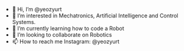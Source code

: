 - 👋 Hi, I’m @yeozyurt
- 👀 I’m interested in Mechatronics, Artificial Intelligence and Control Systems.
- 🌱 I’m currently learning how to code a Robot
- 💞️ I’m looking to collaborate on Robotics
- 📫 How to reach me Instagram: @yeozyurt

<!---
yeozyurt/yeozyurt is a ✨ special ✨ repository because its `README.md` (this file) appears on your GitHub profile.
You can click the Preview link to take a look at your changes.
--->
